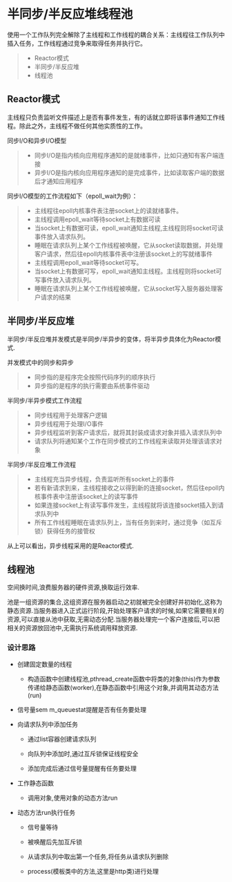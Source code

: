 
半同步/半反应堆线程池
===============
使用一个工作队列完全解除了主线程和工作线程的耦合关系：主线程往工作队列中插入任务，工作线程通过竞争来取得任务并执行它。
> * Reactor模式
> * 半同步/半反应堆
> * 线程池

Reactor模式
---------
主线程只负责监听文件描述上是否有事件发生，有的话就立即将该事件通知工作线程。除此之外，主线程不做任何其他实质性的工作。

同步I/O和异步I/O模型
> * 同步I/O是指内核向应用程序通知的是就绪事件，比如只通知有客户端连接
> * 异步I/O是指内核向应用程序通知的是完成事件，比如读取客户端的数据后才通知应用程序

同步I/O模型的工作流程如下（epoll_wait为例）：
> * 主线程往epoll内核事件表注册socket上的读就绪事件。
> * 主线程调用epoll_wait等待socket上有数据可读
> * 当socket上有数据可读，epoll_wait通知主线程,主线程则将socket可读事件放入请求队列。
> * 睡眠在请求队列上某个工作线程被唤醒，它从socket读取数据，并处理客户请求，然后往epoll内核事件表中注册该socket上的写就绪事件
> * 主线程调用epoll_wait等待socket可写。
> * 当socket上有数据可写，epoll_wait通知主线程。主线程则将socket可写事件放入请求队列。
> * 睡眠在请求队列上某个工作线程被唤醒，它从socket写入服务器处理客户请求的结果

半同步/半反应堆
----------
半同步/半反应堆并发模式是半同步/半异步的变体，将半异步具体化为Reactor模式.

并发模式中的同步和异步
> * 同步指的是程序完全按照代码序列的顺序执行
> * 异步指的是程序的执行需要由系统事件驱动

半同步/半异步模式工作流程
> * 同步线程用于处理客户逻辑
> * 异步线程用于处理I/O事件
> * 异步线程监听到客户请求后，就将其封装成请求对象并插入请求队列中
> * 请求队列将通知某个工作在同步模式的工作线程来读取并处理该请求对象

半同步/半反应堆工作流程
> * 主线程充当异步线程，负责监听所有socket上的事件
> * 若有新请求到来，主线程接收之以得到新的连接socket，然后往epoll内核事件表中注册该socket上的读写事件
> * 如果连接socket上有读写事件发生，主线程就将该连接socket插入到请求队列中
> * 所有工作线程睡眠在请求队列上，当有任务到来时，通过竞争（如互斥锁）获得任务的接管权

从上可以看出，异步线程采用的是Reactor模式.

线程池
-----------
空间换时间,浪费服务器的硬件资源,换取运行效率.

池是一组资源的集合,这组资源在服务器启动之初就被完全创建好并初始化,这称为静态资源.当服务器进入正式运行阶段,开始处理客户请求的时候,如果它需要相关的资源,可以直接从池中获取,无需动态分配.当服务器处理完一个客户连接后,可以把相关的资源放回池中,无需执行系统调用释放资源.

### 设计思路

* 创建固定数量的线程

    * 构造函数中创建线程池,pthread_create函数中将类的对象(this)作为参数传递给静态函数(worker),在静态函数中引用这个对象,并调用其动态方法(run)
    
* 信号量sem m_queuestat提醒是否有任务要处理

* 向请求队列中添加任务

    * 通过list容器创建请求队列
    
    * 向队列中添加时,通过互斥锁保证线程安全
    
    * 添加完成后通过信号量提醒有任务要处理
    
* 工作静态函数

    * 调用对象,使用对象的动态方法run
    
* 动态方法run执行任务

    * 信号量等待
    
    * 被唤醒后先加互斥锁
    
    * 从请求队列中取出第一个任务,将任务从请求队列删除
    
    * process(模板类中的方法,这里是http类)进行处理






